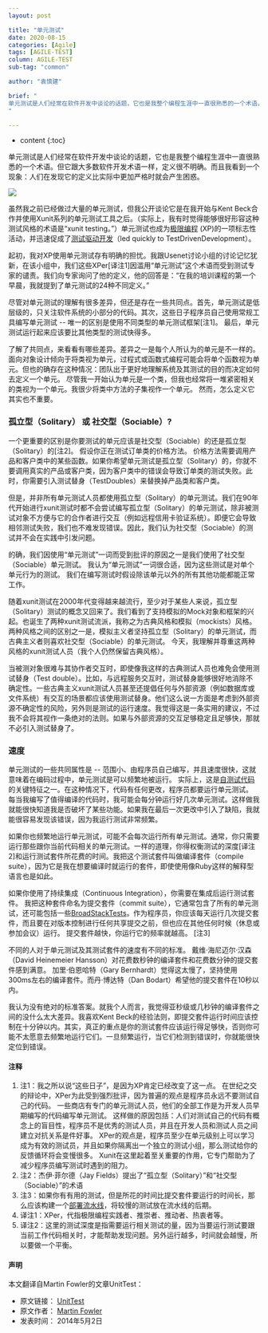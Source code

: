 ```yaml
---
layout: post

title: "单元测试"
date: 2020-08-15
categories: [Agile]
tags: [AGILE-TEST]
column: AGILE-TEST
sub-tag: "common"

author: "袁慎建"

brief: "
单元测试是人们经常在软件开发中谈论的话题，它也是我整个编程生涯中一直很熟悉的一个术语。但它跟大多数软件开发术语一样，定义很不明确。而且我看到一个现象：人们在发现它的定义比实际中更加严格时就会产生困惑。
"

---
```


* content
{:toc}


单元测试是人们经常在软件开发中谈论的话题，它也是我整个编程生涯中一直很熟悉的一个术语。但它跟大多数软件开发术语一样，定义很不明确。而且我看到一个现象：人们在发现它的定义比实际中更加严格时就会产生困惑。

![](https://martinfowler.com/bliki/images/unitTest/sketch.png)

虽然我之前已经做过大量的单元测试，但我公开谈论它是在我开始与Kent Beck合作并使用Xunit系列的单元测试工具之后。（实际上，我有时觉得能够很好形容这种测试风格的术语是“xunit testing。”）单元测试也成为[极限编程](https://martinfowler.com/bliki/ExtremeProgramming.html) (XP)的一项标志性活动，并迅速促成了[测试驱动开发](https://martinfowler.com/bliki/TestDrivenDevelopment.html)（led quickly to TestDrivenDevelopment）。


起初，我对XP使用单元测试存有明确的担忧。我跟Usenet讨论小组的讨论记忆犹新，在该小组中，我们这些XPer[译注1]因滥用“单元测试”这个术语而受到测试专家的谴责。我们向专家询问了他的定义，他的回答是：“在我的培训课程的第一个早晨，我就提到了单元测试的24种不同定义。”

尽管对单元测试的理解有很多差异，但还是存在一些共同点。首先，单元测试是低层级的，只关注软件系统的小部分的代码。其次，这些日子程序员自己使用常规工具编写单元测试 -- 唯一的区别是使用不同类型的单元测试框架[注1]。 最后，单元测试运行起来应该要比其他类型的测试快得多。


了解了共同点，来看看有哪些差异。差异之一是每个人所认为的单元是不一样的。面向对象设计倾向于将类视为单元，过程式或函数式编程可能会将单个函数视为单元。但也的确存在这种情况：团队出于更好地理解系统及其测试的目的而决定如何去定义一个单元。 尽管我一开始认为单元是一个类，但我也经常将一堆紧密相关的类视为一个单元。我很少将类中方法的子集视作一个单元。 然而，怎么定义它其实也不重要。


### 孤立型（Solitary） 或 社交型（Sociable）?
一个更重要的区别是你要测试的单元应该是社交型（Sociable）的还是孤立型（Solitary）的[注2]。 假设你正在测试订单类的价格方法。 价格方法需要调用产品和客户类中的某些函数。如果你希望单元测试是孤立型（Solitary）的，你就不要调用真实的产品或客户类，因为客户类中的错误会导致订单类的测试失败。此时，你需要引入测试替身（TestDoubles）来替换掉产品类和客户类。


但是，并非所有单元测试人员都使用孤立型（Solitary）的单元测试。我们在90年代开始进行xunit测试时都不会尝试编写孤立型（Solitary）的单元测试，除非被测试对象不方便与它的合作者进行交互（例如远程信用卡验证系统）。即便它会导致相邻测试失败，我们也不难发现错误。因此，我们认为社交型（Sociable）的测试并不会在实践中引发问题。

的确，我们因使用“单元测试”一词而受到批评的原因之一是我们使用了社交型（Sociable）单元测试。 我认为“单元测试”一词很合适，因为这些测试是对单个单元行为的测试。 我们在编写测试时假设除该单元以外的所有其他功能都能正常工作。


随着xunit测试在2000年代变得越来越流行，至少对于某些人来说，孤立型（Solitary）测试的概念又回来了。我们看到了支持模拟的Mock对象和框架的兴起。也诞生了两种xunit测试流派，我称之为古典风格和模拟（mockists）风格。两种风格之间的区别之一是，模拟主义者坚持孤立型（Solitary）的单元测试，而古典主义者则喜欢社交型（Sociable）的单元测试。 今天，我理解并尊重这两种风格的xunit测试人员（我个人仍然保留古典风格）。


当被测对象很难与其协作者交互时，即使像我这样的古典测试人员也难免会使用测试替身（Test double）。比如，与远程服务交互时，测试替身能够很好地消除不确定性。一些古典主义xunit测试人员甚至还提倡任何与外部资源（例如数据库或文件系统）有交互的场景都应该使用测试替身。他们这么说一方面是考虑到外部资源不确定性的风险，另外则是测试的运行速度。我觉得这是一条实用的建议，不过我不会将其视作一条绝对的法则。如果与外部资源的交互足够稳定且足够快，那就不必引入测试替身了。


### 速度

单元测试的一些共同属性是 -- 范围小、由程序员自己编写，并且速度很快，这就意味着在编码过程中，单元测试是可以频繁地被运行。 实际上，这是[自测试代码](https://martinfowler.com/bliki/SelfTestingCode.html)的关键特征之一。在这种情况下，代码有任何更改，程序员都要运行单元测试。 每当我编写了值得编译的代码时，我可能会每分钟运行好几次单元测试。这样做我就能很快知道我是否破坏了某些功能。如果我在最后一次更改中引入了缺陷，我就能很容易发现该错误，因为我运行测试非常频繁。


如果你也频繁地运行单元测试，可能不会每次运行所有单元测试。通常，你只需要运行那些跟你当前代码相关的单元测试。一样的道理，你得权衡测试的深度[译注2]和运行测试套件所花费的时间。我把这个测试套件叫做编译套件（compile suite），因为它是我在想要编译时就运行的套件，即使使用像Ruby这样的解释型语言也是如此。


如果你使用了持续集成（Continuous Integration），你需要在集成后运行测试套件。 我把这种套件命名为提交套件（commit suite），它通常包含了所有的单元测试，还可能包括一些[BroadStackTests](https://martinfowler.com/bliki/BroadStackTest.html)。作为程序员，你应该每天运行几次提交套件，而且要在对版本控制进行任何共享提交之前，但也应在其他任何时候（休息或参加会议）运行。 提交套件越快，你运行它的频率就越高。 [注3]


不同的人对于单元测试及其测试套件的速度有不同的标准。 戴维·海尼迈尔·汉森（David Heinemeier Hansson）对花费数秒钟的编译套件和花费数分钟的提交套件感到满意。 加里·伯恩哈特（Gary Bernhardt）觉得这太慢了，坚持使用300ms左右的编译套件。而丹·博达特（Dan Bodart）希望他的提交套件在10秒以内。


我认为没有绝对的标准答案。就我个人而言，我觉得亚秒级或几秒钟的编译套件之间的没什么太大差异。我喜欢Kent Beck的经验法则，即提交套件运行时间应该控制在十分钟以内。其实，真正的重点是你的测试套件应该运行得足够快，否则你可能不太愿意去频繁地运行它们。一旦频繁运行，当它们检测到错误时，你就能很快定位到错误。


#### 注释
1. 注1：我之所以说“这些日子”，是因为XP肯定已经改变了这一点。 在世纪之交的辩论中，XPer为此受到强烈批评，因为普遍的观点是程序员永远不要测试自己的代码。 一些商店有专门的单元测试人员，他们的全部工作是为开发人员早期编写的代码编写单元测试。 这样做的原因包括：人们对测试自己的代码有概念上的盲目性，程序员不是优秀的测试人员，并且在开发人员和测试人员之间建立对抗关系是件好事。 XPer的观点是，程序员至少在单元级别上可以学习成为有效的测试员，并且如果你隔离出一个独立的测试小组，那么测试给你的反馈循环将会变慢很多。 Xunit在这里起着至关重要的作用，它专门帮助为了减少程序员编写测试时遇到的阻力。
2. 注2：杰伊·菲尔德（Jay Fields）提出了“孤立型（Solitary）”和“社交型（Sociable）”的术语
3. 注3：如果你有有用的测试，但是所花的时间比提交套件要运行的时间长，那么应该构建一个[部署流水线](https://martinfowler.com/bliki/DeploymentPipeline.html)，将较慢的测试放在流水线的后期。
4. 译注1：XPer，代指极限编程实践者、推崇者、推动者、热衷者等。
5. 译注2：这里的测试深度是指需要运行相关测试的量，因为当要运行测试要跟当前工作代码相关时，才能帮助发现问题。另外运行越多，时间就会越慢，所以要做一个平衡。

#### 声明
本文翻译自Martin Fowler的文章UnitTest：

- 原文链接： [UnitTest](https://martinfowler.com/bliki/UnitTest.html)
- 原文作者： [Martin Fowler](https://martinfowler.com/)
- 发表时间： 2014年5月2日
